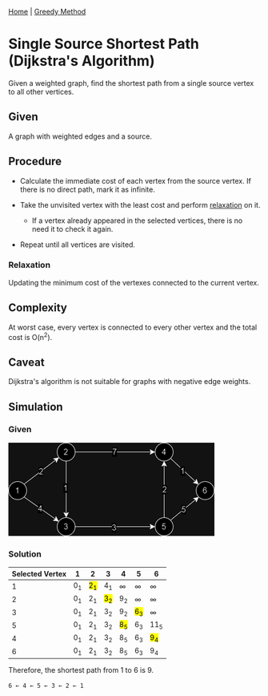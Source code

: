 [Home](../../README.md) | [Greedy Method](../theories/greedy-method.md)

# Single Source Shortest Path (Dijkstra's Algorithm)

Given a weighted graph, find the shortest path from a single source vertex to all other vertices.

## Given

A graph with weighted edges and a source.

## Procedure

- Calculate the immediate cost of each vertex from the source vertex. If there is no direct path, mark it as infinite.

- Take the unvisited vertex with the least cost and perform [relaxation](#relaxation) on it.

  - If a vertex already appeared in the selected vertices, there is no need it to check it again.

- Repeat until all vertices are visited.

### Relaxation

Updating the minimum cost of the vertexes connected to the current vertex.

## Complexity

At worst case, every vertex is connected to every other vertex and the total cost is O(n<sup>2</sup>).

## Caveat

Dijkstra's algorithm is not suitable for graphs with negative edge weights.

## Simulation

### Given

![dijkstra example](../../assets/dijkstra-example.png)

### Solution

| Selected Vertex | 1             | 2                          | 3                          | 4                          | 5                          | 6                          |
| --------------- | ------------- | -------------------------- | -------------------------- | -------------------------- | -------------------------- | -------------------------- |
| 1               | 0<sub>1</sub> | <mark>2<sub>1</sub></mark> | 4<sub>1</sub>              | &infin;                    | &infin;                    | &infin;                    |
| 2               | 0<sub>1</sub> | 2<sub>1</sub>              | <mark>3<sub>2</sub></mark> | 9<sub>2</sub>              | &infin;                    | &infin;                    |
| 3               | 0<sub>1</sub> | 2<sub>1</sub>              | 3<sub>2</sub>              | 9<sub>2</sub>              | <mark>6<sub>3</sub></mark> | &infin;                    |
| 5               | 0<sub>1</sub> | 2<sub>1</sub>              | 3<sub>2</sub>              | <mark>8<sub>5</sub></mark> | 6<sub>3</sub>              | 11<sub>5</sub>             |
| 4               | 0<sub>1</sub> | 2<sub>1</sub>              | 3<sub>2</sub>              | 8<sub>5</sub>              | 6<sub>3</sub>              | <mark>9<sub>4</sub></mark> |
| 6               | 0<sub>1</sub> | 2<sub>1</sub>              | 3<sub>2</sub>              | 8<sub>5</sub>              | 6<sub>3</sub>              | 9<sub>4</sub>              |

Therefore, the shortest path from 1 to 6 is 9.

```
6 ← 4 ← 5 ← 3 ← 2 ← 1
```
